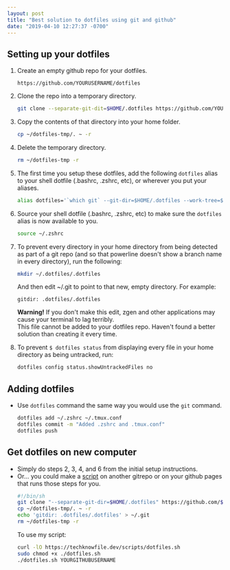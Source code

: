 ```yaml
---
layout: post
title: "Best solution to dotfiles using git and github"
date: "2019-04-10 12:27:37 -0700"
---
```


## Setting up your dotfiles
1. Create an empty github repo for your dotfiles.
	```
	https://github.com/YOURUSERNAME/dotfiles
	```
1. Clone the repo into a temporary directory.

	```sh
	git clone --separate-git-dit=$HOME/.dotfiles https://github.com/YOURUSERNAME/dotfiles $HOME/dotfiles-tmp
	```
2. Copy the contents of that directory into your home folder.
	```sh
	cp ~/dotfiles-tmp/. ~ -r
	```

3. Delete the temporary directory.
	```sh
	rm ~/dotfiles-tmp -r
	```

4. The first time you setup these dotfiles, add the following `dotfiles` alias to your shell dotfile (.bashrc, .zshrc, etc), or wherever you put your aliases.
	```sh
	alias dotfiles='`which git` --git-dir=$HOME/.dotfiles --work-tree=$HOME'
	```

5. Source your shell dotfile (.bashrc, .zshrc, etc) to make sure the `dotfiles` alias is now available to you.
	```sh
	source ~/.zshrc
	```

6. To prevent every directory in your home directory from being detected as part of a git repo (and so that powerline doesn't show a branch name in every directory), run the following:
	```sh
	mkdir ~/.dotfiles/.dotfiles
	```
	And then edit ~/.git to point to that new, empty directory. For example:
	```
	gitdir: .dotfiles/.dotfiles
	```
	<p class="notice--danger">
	<b>Warning!</b> If you don't make this edit, zgen and other applications may cause your terminal to lag terribly.
 	<br />
	This file cannot be added to your dotfiles repo. Haven't found a better solution than creating it every time. 
	</p>	

7. To prevent `$ dotfiles status` from displaying every file in your home directory as being untracked, run:
	```sh
	dotfiles config status.showUntrackedFiles no
	```

## Adding dotfiles
* Use `dotfiles` command the same way you would use the `git` command.
	```sh
	dotfiles add ~/.zshrc ~/.tmux.conf
	dotfiles commit -m "Added .zshrc and .tmux.conf"
	dotfiles push
	```

## Get dotfiles on new computer
* Simply do steps 2, 3, 4, and 6 from the initial setup instructions.
* Or... you could make a [script](scripts/dotfiles.sh) on another gitrepo or on your github pages that runs those steps for you.
	```sh
	#!/bin/sh
	git clone "--separate-git-dir=$HOME/.dotfiles" https://github.com/$1/dotfiles $HOME/dotfiles-tmp
	cp ~/dotfiles-tmp/. ~ -r
	echo 'gitdir: .dotfiles/.dotfiles' > ~/.git
	rm ~/dotfiles-tmp -r
	```
	To use my script:
	```sh
	curl -lO https://techknowfile.dev/scripts/dotfiles.sh
	sudo chmod +x ./dotfiles.sh
	./dotfiles.sh YOURGITHUBUSERNAME
	```


